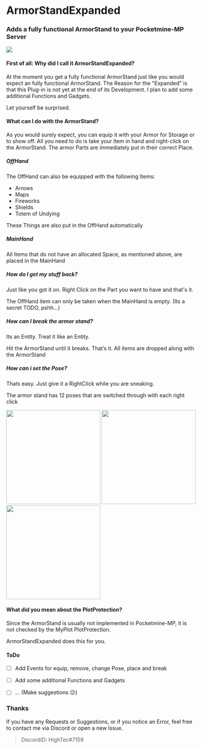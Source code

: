 # ArmorStandExpanded

### **Adds a fully functional ArmorStand to your Pocketmine-MP Server**

<a href="https://poggit.pmmp.io/p/ArmorStandExpanded"><img src="https://poggit.pmmp.io/shield.state/ArmorStandExpanded"></a>

#### First of all: Why did I call it ArmorStandExpanded? 
At the moment you get a fully functional ArmorStand just like you would expect an fully functional ArmorStand. 
The Reason for the "Expanded" is that this Plug-in is not yet at the end of its Development. 
I plan to add some additional Functions and Gadgets.

Let yourself be surprised.

#### What can I do with the ArmorStand?

As you would surely expect, you can equip it with your Armor for Storage or to show off.
All you need to do is take your Item in hand and right-click on the ArmorStand. The armor Parts are immediately put in their correct Place.

##### OffHand
The OffHand can also be equipped with the following Items:
* Arrows
* Maps
* Fireworks
* Shields
* Totem of Undying

These Things are also put in the OffHand automatically

##### MainHand
All Items that do not have an allocated Space, as mentioned above, are placed in the MainHand

##### How do I get my stuff back?
Just like you got it on. Right Click on the Part you want to have and that's it. 

The OffHand item can only be taken when the MainHand is empty. (Its a secret TODO, pshh...)

##### How can I break the armor stand?

Its an Entity. Treat it like an Entity.

Hit the ArmorStand until it breaks. That’s it. All items are dropped along with the ArmorStand

##### How can i set the Pose?

Thats easy. Just give it a RightClick while you are sneaking. 

The armor stand has 12 poses that are switched through with each right click

<img src="https://github.com/HighTecDev/ArmorStandExpanded/blob/main/img/pose_img1.jpg" height="250"> <img src="https://github.com/HighTecDev/ArmorStandExpanded/blob/main/img/pose_img2.jpg" height="250"> <img src="https://github.com/HighTecDev/ArmorStandExpanded/blob/main/img/pose_img3.jpg" height="250">

#### What did you mean about the PlotProtection?

Since the ArmorStand is usually not implemented in Pocketmine-MP, it is not checked by the MyPlot PlotProtection.

ArmorStandExpanded does this for you.

#### ToDo
- [ ] Add Events for equip, remove, change Pose, place and break
- [ ] Add some additional Functions and Gadgets
- [ ] ... (Make suggestions :wink:)


### Thanks

If you have any Requests or Suggestions, or if you notice an Error, feel free to contact me via Discord or open a new Issue.

> DiscordID: HighTec#7159
